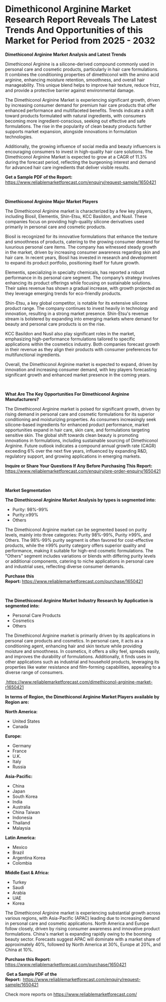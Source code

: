 <p><h1>Dimethiconol Arginine Market Research Report Reveals The Latest Trends And Opportunities of this Market for Period from 2025 - 2032</h1></p><p><strong>Dimethiconol Arginine Market Analysis and Latest Trends</strong></p>
<p><p>Dimethiconol Arginine is a silicone-derived compound commonly used in personal care and cosmetic products, particularly in hair care formulations. It combines the conditioning properties of dimethiconol with the amino acid arginine, enhancing moisture retention, smoothness, and overall hair manageability. This unique blend helps to improve hair texture, reduce frizz, and provide a protective barrier against environmental damage.</p><p>The Dimethiconol Arginine Market is experiencing significant growth, driven by increasing consumer demand for premium hair care products that offer enhanced performance and multifaceted benefits. Trends indicate a shift toward products formulated with natural ingredients, with consumers becoming more ingredient-conscious, seeking out effective and safe formulations. The rise in the popularity of clean beauty products further supports market expansion, alongside innovations in formulation technologies.</p><p>Additionally, the growing influence of social media and beauty influencers is encouraging consumers to invest in high-quality hair care solutions. The Dimethiconol Arginine Market is expected to grow at a CAGR of 11.3% during the forecast period, reflecting the burgeoning interest and demand for advanced hair care ingredients that deliver visible results.</p></p>
<p><strong>Get a Sample PDF of the Report:&nbsp;</strong> <a href="https://www.reliablemarketforecast.com/enquiry/request-sample/1650421?utm_campaign=3022&utm_medium=2&utm_source=Github&utm_content=ia&utm_term=23032025&utm_id=dimethiconol-arginine">https://www.reliablemarketforecast.com/enquiry/request-sample/1650421</a></p>
<p>&nbsp;</p>
<p><strong>Dimethiconol Arginine Major Market Players</strong></p>
<p><p>The Dimethiconol Arginine market is characterized by a few key players, including Biosil, Elementis, Shin-Etsu, KCC Basildon, and Nusil. These companies focus on providing high-quality silicone derivatives used primarily in personal care and cosmetic products.</p><p>Biosil is recognized for its innovative formulations that enhance the texture and smoothness of products, catering to the growing consumer demand for luxurious personal care items. The company has witnessed steady growth in the market, driven by increasing consumer awareness regarding skin and hair care. In recent years, Biosil has invested in research and development to expand its product portfolio, positioning itself for future growth.</p><p>Elementis, specializing in specialty chemicals, has reported a robust performance in its personal care segment. The company’s strategy involves enhancing its product offerings while focusing on sustainable solutions. Their sales revenue has shown a gradual increase, with growth projected as they leverage emerging trends for eco-friendly products.</p><p>Shin-Etsu, a key global competitor, is notable for its extensive silicone product range. The company continues to invest heavily in technology and innovation, resulting in a strong market presence. Shin-Etsu's revenue stream is bolstered by expanding into emerging markets where demand for beauty and personal care products is on the rise.</p><p>KCC Basildon and Nusil also play significant roles in the market, emphasizing high-performance formulations tailored to specific applications within the cosmetics industry. Both companies forecast growth in their revenue as they align their products with consumer preferences for multifunctional ingredients.</p><p>Overall, the Dimethiconol Arginine market is expected to expand, driven by innovation and increasing consumer demand, with key players forecasting significant growth and enhanced market presence in the coming years.</p></p>
<p>&nbsp;</p>
<p><strong>What Are The Key Opportunities For Dimethiconol Arginine Manufacturers?</strong></p>
<p><p>The Dimethiconol Arginine market is poised for significant growth, driven by rising demand in personal care and cosmetic formulations for its superior conditioning and moisturizing properties. As consumers increasingly seek silicone-based ingredients for enhanced product performance, market opportunities expand in hair care, skin care, and formulations targeting sensitive skin. The global shift towards clean beauty is promoting innovations in formulations, including sustainable sourcing of Dimethiconol Arginine. Future outlook indicates a compound annual growth rate (CAGR) exceeding 6% over the next five years, influenced by expanding R&D, regulatory support, and growing applications in emerging markets.</p></p>
<p><strong>Inquire or Share Your Questions If Any Before Purchasing This Report:</strong> <a href="https://www.reliablemarketforecast.com/enquiry/pre-order-enquiry/1650421?utm_campaign=3022&utm_medium=2&utm_source=Github&utm_content=ia&utm_term=23032025&utm_id=dimethiconol-arginine">https://www.reliablemarketforecast.com/enquiry/pre-order-enquiry/1650421</a></p>
<p>&nbsp;</p>
<p><strong>Market Segmentation</strong></p>
<p><strong>The Dimethiconol Arginine Market Analysis by types is segmented into:</strong></p>
<p><ul><li>Purity: 98%-99%</li><li>Purity:≥99%</li><li>Others</li></ul></p>
<p><p>The Dimethiconol Arginine market can be segmented based on purity levels, mainly into three categories: Purity 98%-99%, Purity ≥99%, and Others. The 98%-99% purity segment is often favored for cost-effective products, while the ≥99% purity category offers superior quality and performance, making it suitable for high-end cosmetic formulations. The "Others" segment includes variations or blends with differing purity levels or additional components, catering to niche applications in personal care and industrial uses, reflecting diverse consumer demands.</p></p>
<p><strong>Purchase this Report:&nbsp;</strong><a href="https://www.reliablemarketforecast.com/purchase/1650421?utm_campaign=3022&utm_medium=2&utm_source=Github&utm_content=ia&utm_term=23032025&utm_id=dimethiconol-arginine">https://www.reliablemarketforecast.com/purchase/1650421</a></p>
<p>&nbsp;</p>
<p><strong>The Dimethiconol Arginine Market Industry Research by Application is segmented into:</strong></p>
<p><ul><li>Personal Care Products</li><li>Cosmetics</li><li>Others</li></ul></p>
<p><p>The Dimethiconol Arginine market is primarily driven by its applications in personal care products and cosmetics. In personal care, it acts as a conditioning agent, enhancing hair and skin texture while providing moisture and smoothness. In cosmetics, it offers a silky feel, spreads easily, and improves the durability of formulations. Additionally, it finds uses in other applications such as industrial and household products, leveraging its properties like water resistance and film-forming capabilities, appealing to a diverse range of consumers.</p></p>
<p><a href="https://www.reliablemarketforecast.com/dimethiconol-arginine-market-r1650421?utm_campaign=3022&utm_medium=2&utm_source=Github&utm_content=ia&utm_term=23032025&utm_id=dimethiconol-arginine">&nbsp;https://www.reliablemarketforecast.com/dimethiconol-arginine-market-r1650421</a></p>
<p><strong>In terms of Region, the Dimethiconol Arginine Market Players available by Region are:</strong></p>
<p>
    <p> <strong> North America: </strong>
        <ul>
            <li>United States</li>
            <li>Canada</li>
        </ul>
        </p> 
    <p> <strong> Europe: </strong>
        <ul>
            <li>Germany</li>
            <li>France</li>
            <li>U.K.</li>
            <li>Italy</li>
            <li>Russia</li>
        </ul>
        </p> 
    <p> <strong> Asia-Pacific: </strong>
        <ul>
            <li>China</li>
            <li>Japan</li>
            <li>South Korea</li>
            <li>India</li>
            <li>Australia</li>
            <li>China Taiwan</li>
            <li>Indonesia</li>
            <li>Thailand</li>
            <li>Malaysia</li>
        </ul>
        </p> 
    <p> <strong> Latin America: </strong>
        <ul>
            <li>Mexico</li>
            <li>Brazil</li>
            <li>Argentina Korea</li>
            <li>Colombia</li>
        </ul>
        </p> 
    <p> <strong> Middle East & Africa: </strong>
        <ul>
            <li>Turkey</li>
            <li>Saudi</li>
            <li>Arabia</li>
            <li>UAE</li>
            <li>Korea</li>
        </ul>
    </p>
    </p>
<p><p>The Dimethiconol Arginine market is experiencing substantial growth across various regions, with Asia-Pacific (APAC) leading due to increasing demand in personal care and cosmetic applications. North America and Europe follow closely, driven by rising consumer awareness and innovative product formulations. China's market is expanding rapidly owing to the booming beauty sector. Forecasts suggest APAC will dominate with a market share of approximately 40%, followed by North America at 30%, Europe at 20%, and China at 10%.</p></p>
<p><strong>Purchase this Report: </strong><a href="https://www.reliablemarketforecast.com/purchase/1650421?utm_campaign=3022&utm_medium=2&utm_source=Github&utm_content=ia&utm_term=23032025&utm_id=dimethiconol-arginine">https://www.reliablemarketforecast.com/purchase/1650421</a></p>
<p>&nbsp;<strong>Get a Sample PDF of the Report:&nbsp;&nbsp;</strong><a href="https://www.reliablemarketforecast.com/enquiry/request-sample/1650421?utm_campaign=3022&utm_medium=2&utm_source=Github&utm_content=ia&utm_term=23032025&utm_id=dimethiconol-arginine">https://www.reliablemarketforecast.com/enquiry/request-sample/1650421</a></p>
<p><strong></strong></p>
<p>Check more reports on <a href="https://www.reliablemarketforecast.com/?utm_campaign=3022&utm_medium=2&utm_source=Github&utm_content=ia&utm_term=23032025&utm_id=dimethiconol-arginine">https://www.reliablemarketforecast.com/</a></p>